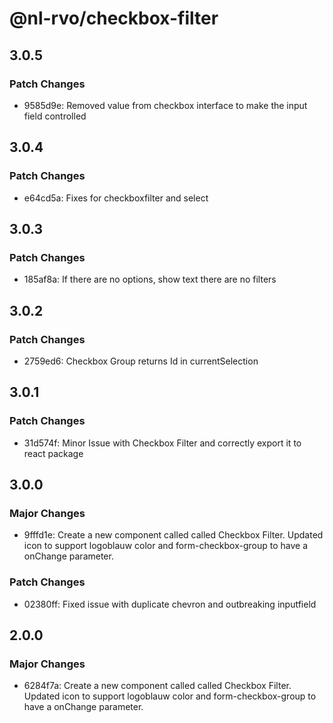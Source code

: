 # @nl-rvo/checkbox-filter

## 3.0.5

### Patch Changes

- 9585d9e: Removed value from checkbox interface to make the input field controlled

## 3.0.4

### Patch Changes

- e64cd5a: Fixes for checkboxfilter and select

## 3.0.3

### Patch Changes

- 185af8a: If there are no options, show text there are no filters

## 3.0.2

### Patch Changes

- 2759ed6: Checkbox Group returns Id in currentSelection

## 3.0.1

### Patch Changes

- 31d574f: Minor Issue with Checkbox Filter and correctly export it to react package

## 3.0.0

### Major Changes

- 9fffd1e: Create a new component called called Checkbox Filter. Updated icon to support logoblauw color and form-checkbox-group to have a onChange parameter.

### Patch Changes

- 02380ff: Fixed issue with duplicate chevron and outbreaking inputfield

## 2.0.0

### Major Changes

- 6284f7a: Create a new component called called Checkbox Filter. Updated icon to support logoblauw color and form-checkbox-group to have a onChange parameter.
